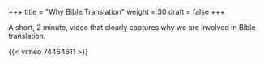 +++
title = "Why Bible Translation"
weight = 30
draft = false
+++

A short, 2 minute, video that clearly captures why we are involved in Bible translation.

{{< vimeo 74464611 >}}
